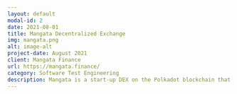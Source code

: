 ```yaml
---
layout: default
modal-id: 2
date: 2021-08-01
title: Mangata Decentralized Exchange
img: mangata.png
alt: image-alt
project-date: August 2021
client: Mangata Finance
url: https://mangata.finance/
category: Software Test Engineering
description: Mangata is a start-up DEX on the Polkadot blockchain that hopes to combat MEV. I work with the testing team building out a robust distributed test infrastructure and supporting automated tests. 
---
```

